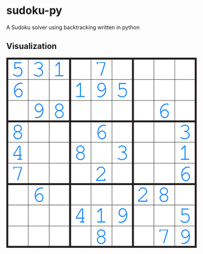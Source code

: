 # sudoku-py
A Sudoku solver using backtracking written in python

## Visualization
![](https://github.com/AliShazly/sudoku-py/blob/master/assets/output_01.gif)
